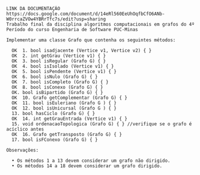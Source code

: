     LINK DA DOCUMENTAÇÃO https://docs.google.com/document/d/14eRl560EeUhOqfbCfO6ANb-W0rrcaZVOw4YBRrTfc7s/edit?usp=sharing
    Trabalho final da disciplina algoritmos computacionais em grafos do 4º Período do curso Engenharia de Software PUC-Minas

    Implementar uma classe Grafo que contenha os seguintes métodos:
    
      OK  1. bool isadjacente (Vertice v1, Vertice v2) { } 
      OK  2. int getGrau (Vertice v1) { }
      OK  3. bool isRegular (Grafo G) { }
      OK  4. bool isIsolado (Vertice v1) { }
      OK  5. bool isPendente (Vertice v1) { }
      OK  6. bool isNulo (Grafo G) { }
      OK  7. bool isCompleto (Grafo G) { }
      OK  8. bool isConexo (Grafo G) { }
      OK. bool isBipartido (Grafo G) { }
      OK  10. Grafo getComplementar (Grafo G) { }
      OK  11. bool isEuleriano (Grafo G ) { }
      OK  12. bool isUnicursal (Grafo G ) { }
      13. bool hasCiclo (Grafo G) { }
      OK  14. int getGrauEntrada (Vertice v1) { }
      15. void ordenacaoTopologica (Grafo G) { } //verifique se o grafo é acíclico antes
      OK  16. Grafo getTransposto (Grafo G) { }
      17. bool isFConexo (Grafo G) { }
      
    Observações:    
    
      • Os métodos 1 a 13 devem considerar um grafo não dirigido.
      • Os métodos 14 a 18 devem considerar um grafo dirigido.
